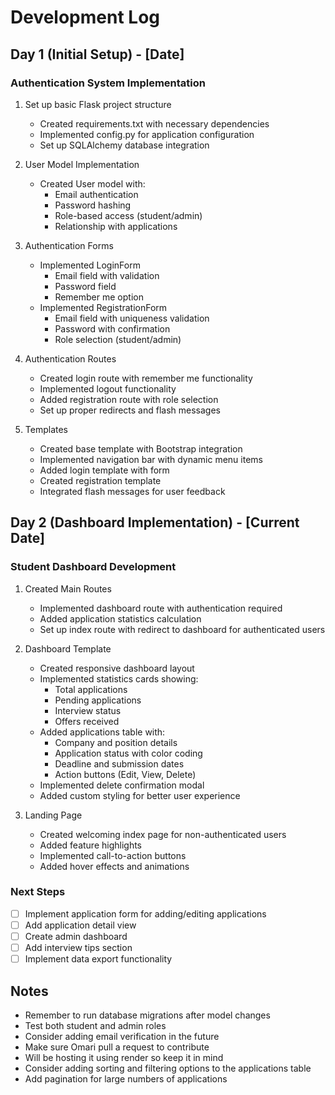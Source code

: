 # Development Log

## Day 1 (Initial Setup) - [Date]

### Authentication System Implementation
1. Set up basic Flask project structure
   - Created requirements.txt with necessary dependencies
   - Implemented config.py for application configuration
   - Set up SQLAlchemy database integration

2. User Model Implementation
   - Created User model with:
     - Email authentication
     - Password hashing
     - Role-based access (student/admin)
     - Relationship with applications

3. Authentication Forms
   - Implemented LoginForm
     - Email field with validation
     - Password field
     - Remember me option
   - Implemented RegistrationForm
     - Email field with uniqueness validation
     - Password with confirmation
     - Role selection (student/admin)

4. Authentication Routes
   - Created login route with remember me functionality
   - Implemented logout functionality
   - Added registration route with role selection
   - Set up proper redirects and flash messages

5. Templates
   - Created base template with Bootstrap integration
   - Implemented navigation bar with dynamic menu items
   - Added login template with form
   - Created registration template
   - Integrated flash messages for user feedback

## Day 2 (Dashboard Implementation) - [Current Date]

### Student Dashboard Development
1. Created Main Routes
   - Implemented dashboard route with authentication required
   - Added application statistics calculation
   - Set up index route with redirect to dashboard for authenticated users

2. Dashboard Template
   - Created responsive dashboard layout
   - Implemented statistics cards showing:
     - Total applications
     - Pending applications
     - Interview status
     - Offers received
   - Added applications table with:
     - Company and position details
     - Application status with color coding
     - Deadline and submission dates
     - Action buttons (Edit, View, Delete)
   - Implemented delete confirmation modal
   - Added custom styling for better user experience

3. Landing Page
   - Created welcoming index page for non-authenticated users
   - Added feature highlights
   - Implemented call-to-action buttons
   - Added hover effects and animations

### Next Steps
- [ ] Implement application form for adding/editing applications
- [ ] Add application detail view
- [ ] Create admin dashboard
- [ ] Add interview tips section
- [ ] Implement data export functionality

## Notes
- Remember to run database migrations after model changes
- Test both student and admin roles
- Consider adding email verification in the future
- Make sure Omari pull a request to contribute
- Will be hosting it using render so keep it in mind
- Consider adding sorting and filtering options to the applications table
- Add pagination for large numbers of applications